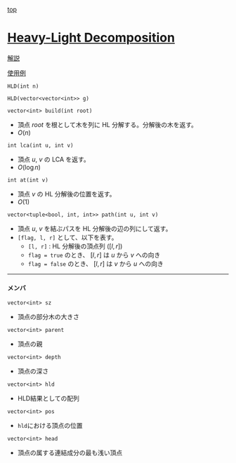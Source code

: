 [top](../../README.md)

# [Heavy-Light Decomposition](./hld.hpp)

[解説](https://hcpc-hokudai.github.io/archive/graph_tree_001.pdf)

[使用例](https://atcoder.jp/contests/abc294/submissions/46419196)

`HLD(int n)`

`HLD(vector<vector<int>> g)`


`vector<int> build(int root)`
- 頂点 $root$ を根として木を列に HL 分解する。分解後の木を返す。
- $O(n)$


`int lca(int u, int v)`
- 頂点 $u$, $v$ の LCA を返す。
- $O(\log{n})$

`int at(int v)`
- 頂点 $v$ の HL 分解後の位置を返す。
- $O(1)$

`vector<tuple<bool, int, int>> path(int u, int v)`
- 頂点 $u$, $v$ を結ぶパスを HL 分解後の辺の列にして返す。
- `[flag, l, r]` として、以下を表す。
	- `[l, r]` : HL 分解後の頂点列 ($[l, r]$)
	- `flag = true` のとき、 $[l, r]$ は $u$ から $v$ への向き
	- `flag = false` のとき、 $[l, r]$ は $v$ から $u$ への向き

---

#### メンバ
`vector<int> sz`
- 頂点の部分木の大きさ

`vector<int> parent`
- 頂点の親

`vector<int> depth`
- 頂点の深さ

`vector<int> hld`
- HLD結果としての配列

`vector<int> pos`
- `hld`における頂点の位置

`vector<int> head`
- 頂点の属する連結成分の最も浅い頂点